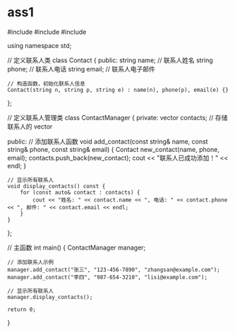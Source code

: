 # ass1
#include <iostream>
#include <vector>
#include <string>

using namespace std;

// 定义联系人类
class Contact {
public:
	string name;    // 联系人姓名
	string phone;   // 联系人电话
	string email;   // 联系人电子邮件
	
	// 构造函数，初始化联系人信息
	Contact(string n, string p, string e) : name(n), phone(p), email(e) {}
};

// 定义联系人管理类
class ContactManager {
private:
	vector<Contact> contacts;  // 存储联系人的 vector
	
public:
	// 添加联系人函数
	void add_contact(const string& name, const string& phone, const string& email) {
		Contact new_contact(name, phone, email);
		contacts.push_back(new_contact);
		cout << "联系人已成功添加！" << endl;
	}
	
	// 显示所有联系人
	void display_contacts() const {
		for (const auto& contact : contacts) {
			cout << "姓名: " << contact.name << ", 电话: " << contact.phone << ", 邮件: " << contact.email << endl;
		}
	}
};

// 主函数
int main() {
	ContactManager manager;
	
	// 添加联系人示例
	manager.add_contact("张三", "123-456-7890", "zhangsan@example.com");
	manager.add_contact("李四", "987-654-3210", "lisi@example.com");
	
	// 显示所有联系人
	manager.display_contacts();
	
	return 0;
}
